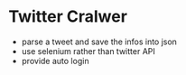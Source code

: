 # Twitter Cralwer
- parse a tweet and save the infos into json
- use selenium rather than twitter API
- provide auto login